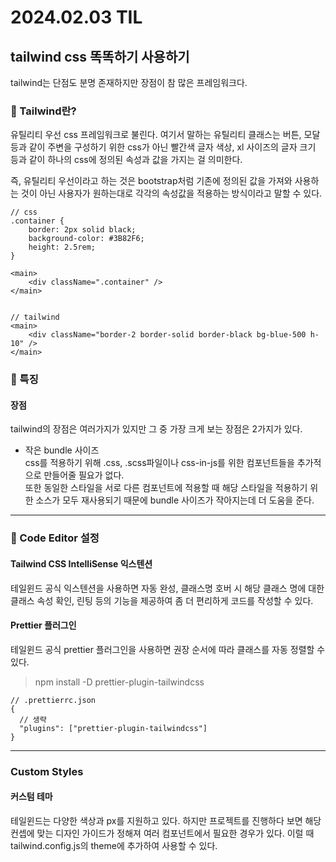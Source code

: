 # 2024.02.03 TIL

## tailwind css 똑똑하기 사용하기

tailwind는 단점도 분명 존재하지만 장점이 참 많은 프레임워크다.

### 🚨 Tailwind란?

유틸리티 우선 css 프레임워크로 불린다. 여기서 말하는 유틸리티 클래스는 버튼, 모달 등과 같이 주변을 구성하기 위한 css가 아닌 빨간색 글자 색상, xl 사이즈의 글자 크기 등과 같이 하나의 css에 정의된 속성과 값을 가지는 걸 의미한다.

즉, 유틸리티 우선이라고 하는 것은 bootstrap처럼 기존에 정의된 값을 가져와 사용하는 것이 아닌 사용자가 원하는대로 각각의 속성값을 적용하는 방식이라고 말할 수 있다.

```JSX
// css
.container {
    border: 2px solid black;
    background-color: #3B82F6;
    height: 2.5rem;
}

<main>
	<div className=".container" />
</main>


// tailwind
<main>
	<div className="border-2 border-solid border-black bg-blue-500 h-10" />
</main>
```

### 🚨 특징

#### 장점

tailwind의 장점은 여러가지가 있지만 그 중 가장 크게 보는 장점은 2가지가 있다.

- 작은 bundle 사이즈 <br>
  css를 적용하기 위해 .css, .scss파일이나 css-in-js를 위한 컴포넌트들을 추가적으로 만들어줄 필요가 없다.<br>
  또한 동일한 스타일을 서로 다른 컴포넌트에 적용할 때 해당 스타일을 적용하기 위한 소스가 모두 재사용되기 때문에 bundle 사이즈가 작아지는데 더 도움을 준다.

---

### 🚨 Code Editor 설정

#### Tailwind CSS IntelliSense 익스텐션

테일윈드 공식 익스텐션을 사용하면 자동 완성, 클래스명 호버 시 해당 클래스 명에 대한 클래스 속성 확인, 린팅 등의 기능을 제공하여 좀 더 편리하게 코드를 작성할 수 있다.

#### Prettier 플러그인

테일윈드 공식 prettier 플러그인을 사용하면 권장 순서에 따라 클래스를 자동 정렬할 수 있다.

> npm install -D prettier-plugin-tailwindcss

```JSX
// .prettierrc.json
{
  // 생략
  "plugins": ["prettier-plugin-tailwindcss"]
}
```

---

### Custom Styles

#### 커스텀 테마

테일윈드는 다양한 색상과 px를 지원하고 있다. 하지만 프로젝트를 진행하다 보면 해당 컨셉에 맞는 디자인 가이드가 정해져 여러 컴포넌트에서 필요한 경우가 있다. 이럴 때 tailwind.config.js의 theme에 추가하여 사용할 수 있다.
